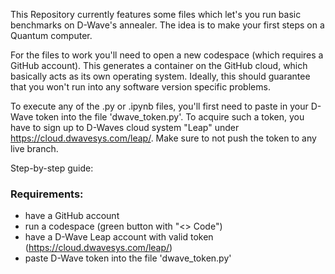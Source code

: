 This Repository currently features some files which let's you run basic benchmarks on D-Wave's annealer. 
The idea is to make your first steps on a Quantum computer.

For the files to work you'll need to open a new codespace (which requires a GitHub account). 
This generates a container on the GitHub cloud, which basically acts as its own operating system. 
Ideally, this should guarantee that you won't run into any software version specific problems.

To execute any of the .py or .ipynb files, you'll first need to paste in your D-Wave token into the file 'dwave_token.py'. 
To acquire such a token, you have to sign up to D-Waves cloud system "Leap" under https://cloud.dwavesys.com/leap/.
Make sure to not push the token to any live branch.

Step-by-step guide:
### Requirements:
- have a GitHub account
- run a codespace (green button with "<> Code")
- have a D-Wave Leap account with valid token (https://cloud.dwavesys.com/leap/)
- paste D-Wave token into the file 'dwave_token.py'
